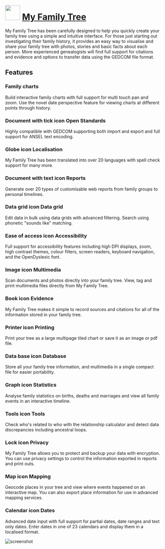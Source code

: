 ﻿# <img src="https://cdn.jsdelivr.net/gh/chtof/chocolatey-packages/automatic/myfamilytree/myfamilytree.png" width="48" height="48"/> [My Family Tree](https://chocolatey.org/packages/myfamilytree)

My Family Tree has been carefully designed to help you quickly create your family tree using a simple and intuitive interface. For those just starting out investigating their family history, it provides an easy way to visualise and share your family tree with photos, stories and basic facts about each person.  More experienced genealogists will find full support for citations and evidence and options to transfer data using the GEDCOM file format.

## Features

### Family charts
Build interactive family charts with full support for multi touch pan and zoom.  Use the novel date perspective feature for viewing charts at different points through history.

### Document with tick icon Open Standards
Highly compatible with GEDCOM supporting both import and export and full support for ANSEL text encoding.

### Globe icon Localisation
My Family Tree has been translated into over 20 languages with spell check support for many more.

### Document with text icon Reports
Generate over 20 types of customisable web reports from family groups to personal timelines.

### Data grid icon Data grid
Edit data in bulk using data grids with advanced filtering.  Search using phonetic "sounds like" matching.

### Ease of access icon Accessibility
Full support for accessibility features including high DPI displays, zoom, high contrast themes, colour filters, screen readers, keyboard navigation, and the OpenDyslexic font.

### Image icon Multimedia
Scan documents and photos directly into your family tree.  View, tag and print multimedia files directly from My Family Tree.

### Book icon Evidence
My Family Tree makes it simple to record sources and citations for all of the information stored in your family tree.

### Printer icon Printing
Print your tree as a large multipage tiled chart or save it as an image or pdf file.

### Data base icon Database
Store all your family tree information, and multimedia in a single compact file for easier portability.
 
### Graph icon Statistics
Analyse family statistics on births, deaths and marriages and view all family events in an interactive timeline.

### Tools icon Tools
Check who's related to who with the relationship calculator and detect data discrepancies including ancestral loops.

### Lock icon Privacy
My Family Tree allows you to protect and backup your data with encryption.  You can use privacy settings to control the information exported in reports and print outs.

### Map icon Mapping
Geocode places in your tree and view where events happened on an interactive map.  You can also export place information for use in advanced mapping services.

### Calendar icon Dates
Advanced date input with full support for partial dates, date ranges and text only dates.  Enter dates in one of 23 calendars and display them in a localised format.

![screenshot](https://cdn.jsdelivr.net/gh/chtof/chocolatey-packages/automatic/myfamilytree/screenshot.png)
